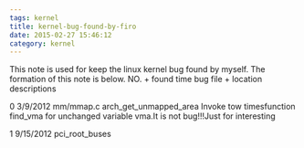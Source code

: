 ```yaml
---
tags: kernel
title: kernel-bug-found-by-firo
date: 2015-02-27 15:46:12
category: kernel
---
```

This note is used for keep the linux kernel bug found by myself.
The formation of this note is below.
NO. + found time
bug file + location
descriptions

0 3/9/2012
mm/mmap.c arch_get_unmapped_area 
Invoke tow timesfunction find_vma for unchanged variable vma.It is not bug!!!Just for interesting

1 9/15/2012
pci_root_buses 


